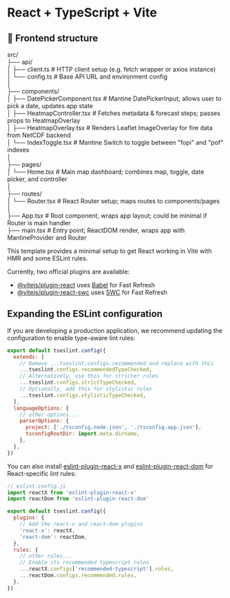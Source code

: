 # React + TypeScript + Vite

## 📁 Frontend structure

src/  
├── api/  
│   ├── client.ts               # HTTP client setup (e.g. fetch wrapper or axios instance)  
│   └── config.ts               # Base API URL and environment config  
│  
├── components/  
│   ├── DatePickerComponent.tsx # Mantine DatePickerInput; allows user to pick a date, updates app state  
│   ├── HeatmapController.tsx   # Fetches metadata & forecast steps; passes props to HeatmapOverlay  
│   ├── HeatmapOverlay.tsx      # Renders Leaflet ImageOverlay for fire data from NetCDF backend  
│   └── IndexToggle.tsx         # Mantine Switch to toggle between "fopi" and "pof" indexes  
│  
├── pages/  
│   └── Home.tsx                # Main map dashboard; combines map, toggle, date picker, and controller  
│  
├── routes/  
│   └── Router.tsx              # React Router setup; maps routes to components/pages  
│  
├── App.tsx                     # Root component, wraps app layout; could be minimal if Router is main handler  
├── main.tsx                    # Entry point; ReactDOM render, wraps app with MantineProvider and Router  




This template provides a minimal setup to get React working in Vite with HMR and some ESLint rules.

Currently, two official plugins are available:

- [@vitejs/plugin-react](https://github.com/vitejs/vite-plugin-react/blob/main/packages/plugin-react) uses [Babel](https://babeljs.io/) for Fast Refresh
- [@vitejs/plugin-react-swc](https://github.com/vitejs/vite-plugin-react/blob/main/packages/plugin-react-swc) uses [SWC](https://swc.rs/) for Fast Refresh

## Expanding the ESLint configuration

If you are developing a production application, we recommend updating the configuration to enable type-aware lint rules:

```js
export default tseslint.config({
  extends: [
    // Remove ...tseslint.configs.recommended and replace with this
    ...tseslint.configs.recommendedTypeChecked,
    // Alternatively, use this for stricter rules
    ...tseslint.configs.strictTypeChecked,
    // Optionally, add this for stylistic rules
    ...tseslint.configs.stylisticTypeChecked,
  ],
  languageOptions: {
    // other options...
    parserOptions: {
      project: ['./tsconfig.node.json', './tsconfig.app.json'],
      tsconfigRootDir: import.meta.dirname,
    },
  },
})
```

You can also install [eslint-plugin-react-x](https://github.com/Rel1cx/eslint-react/tree/main/packages/plugins/eslint-plugin-react-x) and [eslint-plugin-react-dom](https://github.com/Rel1cx/eslint-react/tree/main/packages/plugins/eslint-plugin-react-dom) for React-specific lint rules:

```js
// eslint.config.js
import reactX from 'eslint-plugin-react-x'
import reactDom from 'eslint-plugin-react-dom'

export default tseslint.config({
  plugins: {
    // Add the react-x and react-dom plugins
    'react-x': reactX,
    'react-dom': reactDom,
  },
  rules: {
    // other rules...
    // Enable its recommended typescript rules
    ...reactX.configs['recommended-typescript'].rules,
    ...reactDom.configs.recommended.rules,
  },
})
```


